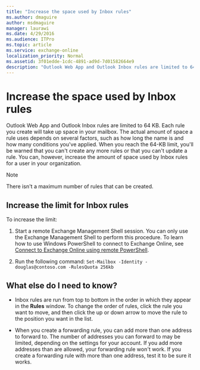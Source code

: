 ```yaml
---
title: "Increase the space used by Inbox rules"
ms.author: dmaguire
author: msdmaguire
manager: laurawi
ms.date: 4/29/2016
ms.audience: ITPro
ms.topic: article
ms.service: exchange-online
localization_priority: Normal
ms.assetid: 3f01edde-1cdc-4891-ad9d-7d01582664e9
description: "Outlook Web App and Outlook Inbox rules are limited to 64 KB. Each rule you create will take up space in your mailbox. The actual amount of space a rule uses depends on several factors, such as how long the name is and how many conditions you've applied. When you reach the 64-KB limit, you'll be warned that you can't create any more rules or that you can't update a rule. You can, however, increase the amount of space used by Inbox rules for a user in your organization."
---
```


# Increase the space used by Inbox rules

Outlook Web App and Outlook Inbox rules are limited to 64 KB. Each rule you create will take up space in your mailbox. The actual amount of space a rule uses depends on several factors, such as how long the name is and how many conditions you've applied. When you reach the 64-KB limit, you'll be warned that you can't create any more rules or that you can't update a rule. You can, however, increase the amount of space used by Inbox rules for a user in your organization.
  
> [!NOTE]
> There isn't a maximum number of rules that can be created. 
  
## Increase the limit for Inbox rules

To increase the limit:
  
1. Start a remote Exchange Management Shell session. You can only use the Exchange Management Shell to perform this procedure. To learn how to use Windows PowerShell to connect to Exchange Online, see [Connect to Exchange Online using remote PowerShell](http://technet.microsoft.com/library/c8bea338-6c1a-4bdf-8de0-7895d427ee5b.aspx).
    
2. Run the following command:  `Set-Mailbox -Identity -douglas@contoso.com -RulesQuota 256kb`
    
## What else do I need to know?

- Inbox rules are run from top to bottom in the order in which they appear in the **Rules** window. To change the order of rules, click the rule you want to move, and then click the up or down arrow to move the rule to the position you want in the list. 
    
- When you create a forwarding rule, you can add more than one address to forward to. The number of addresses you can forward to may be limited, depending on the settings for your account. If you add more addresses than are allowed, your forwarding rule won't work. If you create a forwarding rule with more than one address, test it to be sure it works.
    

